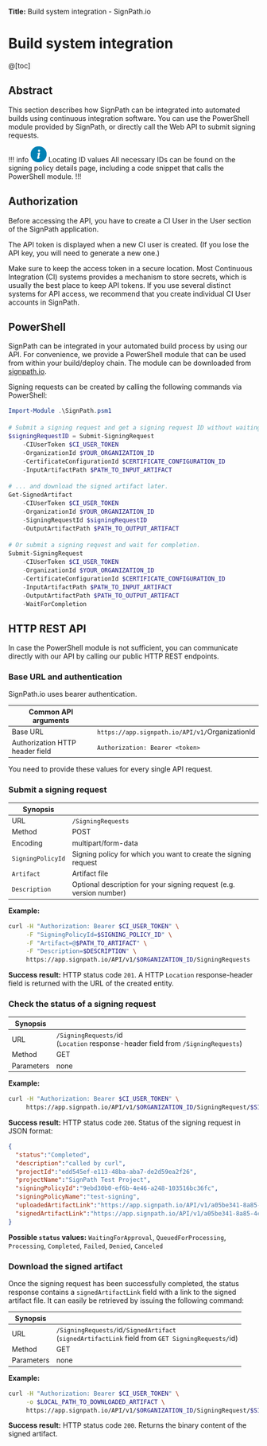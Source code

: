 **Title:** Build system integration - SignPath.io

# Build system integration

@[toc]

## Abstract

This section describes how SignPath can be integrated into automated builds using continuous integration software. You can use the PowerShell module provided by SignPath, or directly call the Web API to submit signing requests.

!!! info ![Information](../info.png) Locating ID values
All necessary IDs can be found on the signing policy details page, including a code snippet that calls the PowerShell module.
!!!

## Authorization

Before accessing the API, you have to create a CI User in the User section of the SignPath application.

The API token is displayed when a new CI user is created. (If you lose the API key, you will need to generate a new one.)

Make sure to keep the access token in a secure location. Most Continuous Integration (CI) systems provides a mechanism to store secrets, which is usually the best place to keep API tokens. If you use several distinct systems for API access, we recommend that you create individual CI User accounts in SignPath.

## PowerShell

SignPath can be integrated in your automated build process by using our API. For convenience, we provide a PowerShell module that can be used from within your build/deploy chain. The module can be downloaded from [signpath.io](https://app.signpath.io/API/v1/Tools/SignPath.psm1).

Signing requests can be created by calling the following commands via PowerShell:

```powershell
Import-Module .\SignPath.psm1

# Submit a signing request and get a signing request ID without waiting for completion ...
$signingRequestID = Submit-SigningRequest
    -CIUserToken $CI_USER_TOKEN
    -OrganizationId $YOUR_ORGANIZATION_ID
    -CertificateConfigurationId $CERTIFICATE_CONFIGURATION_ID
    -InputArtifactPath $PATH_TO_INPUT_ARTIFACT

# ... and download the signed artifact later.
Get-SignedArtifact
    -CIUserToken $CI_USER_TOKEN
    -OrganizationId $YOUR_ORGANIZATION_ID
    -SigningRequestId $signingRequestID
    -OutputArtifactPath $PATH_TO_OUTPUT_ARTIFACT

# Or submit a signing request and wait for completion.
Submit-SigningRequest
    -CIUserToken $CI_USER_TOKEN
    -OrganizationId $YOUR_ORGANIZATION_ID
    -CertificateConfigurationId $CERTIFICATE_CONFIGURATION_ID
    -InputArtifactPath $PATH_TO_INPUT_ARTIFACT
    -OutputArtifactPath $PATH_TO_OUTPUT_ARTIFACT
    -WaitForCompletion
```

## HTTP REST API

In case the PowerShell module is not sufficient, you can communicate directly with our API by calling our public HTTP REST endpoints.

### Base URL and authentication

SignPath.io uses bearer authentication.

| Common API arguments            |     |
| ------------------------------- | --- |
| Base URL                        | `https://app.signpath.io/API/v1/`OrganizationId
| Authorization HTTP header field | `Authorization: Bearer <token>`

You need to provide these values for every single API request.

### Submit a signing request

| Synopsis           |      |
| ------------------ | ---- |
| URL                | `/SigningRequests`
| Method             | POST
| Encoding            | multipart/form-data
| `SigningPolicyId`  | Signing policy for which you want to create the signing request
| `Artifact`         | Artifact file
| `Description`      | Optional description for your signing request (e.g. version number)

**Example:**

```bash
curl -H "Authorization: Bearer $CI_USER_TOKEN" \
     -F "SigningPolicyId=$SIGNING_POLICY_ID" \
     -F "Artifact=@$PATH_TO_ARTIFACT" \
     -F "Description=$DESCRIPTION" \  
     https://app.signpath.io/API/v1/$ORGANIZATION_ID/SigningRequests
```

**Success result:** HTTP status code `201`. A HTTP `Location` response-header field is returned with the URL of the created entity.

### Check the status of a signing request

| Synopsis   |      |
| ---------- | ---- |
| URL        | `/SigningRequests/`id <br> (`Location` response-header field from `/SigningRequests`)
| Method     | GET
| Parameters | none

**Example:**

```bash
curl -H "Authorization: Bearer $CI_USER_TOKEN" \
     https://app.signpath.io/API/v1/$ORGANIZATION_ID/SigningRequest/$SIGNING_REQUEST_ID
```

**Success result:** HTTP status code `200`. Status of the signing request in JSON format:

```json
{
  "status":"Completed",
  "description":"called by curl",
  "projectId":"edd545ef-e113-48ba-aba7-de2d59ea2f26",
  "projectName":"SignPath Test Project",
  "signingPolicyId":"9ebd30b0-ef6b-4e46-a248-103516bc36fc",
  "signingPolicyName":"test-signing",
  "uploadedArtifactLink":"https://app.signpath.io/API/v1/a05be341-8a85-4c06-828a-710459e325ab/SigningRequests/a15e4d4f-7e03-4b15-9e2e-f3d8daeeaa75/UploadedArtifact",
  "signedArtifactLink":"https://app.signpath.io/API/v1/a05be341-8a85-4c06-828a-710459e325ab/SigningRequests/a15e4d4f-7e03-4b15-9e2e-f3d8daeeaa75/SignedArtifact"
}
```

**Possible `status` values:** `WaitingForApproval`, `QueuedForProcessing`, `Processing`, `Completed`, `Failed`, `Denied`, `Canceled`

### Download the signed artifact

Once the signing request has been successfully completed, the status response contains a `signedArtifactLink` field with a link to the signed artifact file. It can easily be retrieved by issuing the following command:

| Synopsis   |      |
| ---------- | ---- |
| URL        | `/SigningRequests/`id`/SignedArtifact` <br> (`signedArtifactLink` field from `GET SigningRequests/`id)
| Method     | GET  |
| Parameters | none

**Example:**

```bash
curl -H "Authorization: Bearer $CI_USER_TOKEN" \
     -o $LOCAL_PATH_TO_DOWNLOADED_ARTIFACT \
     https://app.signpath.io/API/v1/$ORGANIZATION_ID/SigningRequest/$SIGNING_REQUEST_ID/SignedArtifact
```

**Success result:** HTTP status code `200`. Returns the binary content of the signed artifact.